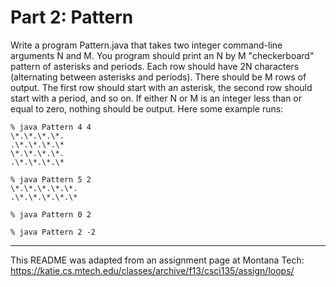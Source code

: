 # Part 2: Pattern  

Write a program Pattern.java that takes two integer command-line arguments N and M. You program should print an N by M "checkerboard" pattern of asterisks and periods. Each row should have 2N characters (alternating between asterisks and periods). There should be M rows of output. The first row should start with an asterisk, the second row should start with a period, and so on. If either N or M is an integer less than or equal to zero, nothing should be output. Here some example runs:  

```console
% java Pattern 4 4  
\*.\*.\*.\*.  
.\*.\*.\*.\*  
\*.\*.\*.\*.  
.\*.\*.\*.\*  
```

```console
% java Pattern 5 2  
\*.\*.\*.\*.\*.  
.\*.\*.\*.\*.\*  
```

```console
% java Pattern 0 2  
```

```console
% java Pattern 2 -2  
```

---

This README was adapted from an assignment page at Montana Tech: https://katie.cs.mtech.edu/classes/archive/f13/csci135/assign/loops/
